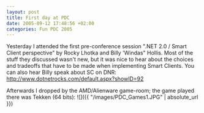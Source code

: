 ```yaml
---
layout: post
title: First day at PDC
date: 2005-09-12 17:48:56 +02:00
categories: Fun PDC 2005
---
```

Yesterday I attended the first pre-conference session ".NET 2.0 / Smart Client perspective" by Rocky Lhotka and Billy 'Windas" Hollis. Most of the stuff they discussed wasn't new, but it was nice to hear about the choices and tradeoffs that have to be made when implementing Smart Clients. You can also hear Billy speak about SC on DNR: <a href="http://www.dotnetrocks.com/default.aspx?showID=92">http://www.dotnetrocks.com/default.aspx?showID=92</a>
<p>
Afterwards I dropped by the AMD/Alienware game-room; the game played there was Tekken (64 bits):  ![]({{ "/images/PDC_Games1.JPG" | absolute_url }})
